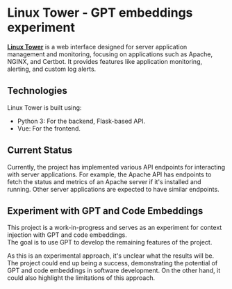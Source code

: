 # Linux Tower - GPT embeddings experiment


[**Linux Tower**](https://github.com/0xIbra/linux-tower) is a web interface designed for server application management and monitoring, focusing on applications such as Apache, NGINX, and Certbot. It provides features like application monitoring, alerting, and custom log alerts.

## Technologies

Linux Tower is built using:
- Python 3: For the backend, Flask-based API.
- Vue: For the frontend.

## Current Status

Currently, the project has implemented various API endpoints for interacting with server applications. For example, the Apache API has endpoints to fetch the status and metrics of an Apache server if it's installed and running. Other server applications are expected to have similar endpoints.

## Experiment with GPT and Code Embeddings

This project is a work-in-progress and serves as an experiment for context injection with GPT and code embeddings.  
The goal is to use GPT to develop the remaining features of the project.

As this is an experimental approach, it's unclear what the results will be. The project could end up being a success, demonstrating the potential of GPT and code embeddings in software development. On the other hand, it could also highlight the limitations of this approach.
